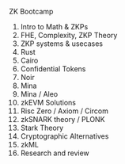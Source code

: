 ZK Bootcamp

1. Intro to Math & ZKPs
2. FHE, Complexity, ZKP Theory
3. ZKP systems & usecases
4. Rust
5. Cairo
6. Confidential Tokens
7. Noir
8. Mina
9. Mina / Aleo
10. zkEVM Solutions
11. Risc Zero / Axiom / Circom
12. zkSNARK theory / PLONK
13. Stark Theory
14. Cryptographic Alternatives
15. zkML
16. Research and review
